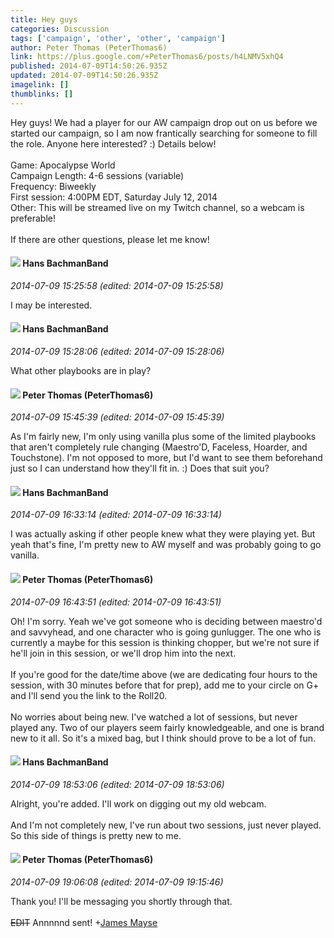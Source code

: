 ```yaml
---
title: Hey guys
categories: Discussion
tags: ['campaign', 'other', 'other', 'campaign']
author: Peter Thomas (PeterThomas6)
link: https://plus.google.com/+PeterThomas6/posts/h4LNMV5xhQ4
published: 2014-07-09T14:50:26.935Z
updated: 2014-07-09T14:50:26.935Z
imagelink: []
thumblinks: []
---
```


Hey guys! We had a player for our AW campaign drop out on us before we started our campaign, so I am now frantically searching for someone to fill the role. Anyone here interested? :) Details below!<br /><br />Game: Apocalypse World<br />Campaign Length: 4-6 sessions (variable)<br />Frequency: Biweekly<br />First session: 4:00PM EDT, Saturday July 12, 2014<br />Other: This will be streamed live on my Twitch channel, so a webcam is preferable!<br /><br />If there are other questions, please let me know!
<div id='comment z12svrkger3xvrjrj04ci1j5axenzzhgg04'>
  <h4><img src='{{site.baseurl}}//images/avatars/117822954206033280346_photo.jpg'> Hans BachmanBand</h4>
      <p><cite>2014-07-09 15:25:58 (edited: 2014-07-09 15:25:58)</cite></p>
        <p>I may be interested.</p>
</div>
        

<div id='comment z12svrkger3xvrjrj04ci1j5axenzzhgg04'>
  <h4><img src='{{site.baseurl}}//images/avatars/117822954206033280346_photo.jpg'> Hans BachmanBand</h4>
      <p><cite>2014-07-09 15:28:06 (edited: 2014-07-09 15:28:06)</cite></p>
        <p>What other playbooks are in play?</p>
</div>
        

<div id='comment z12svrkger3xvrjrj04ci1j5axenzzhgg04'>
  <h4><img src='{{site.baseurl}}//images/avatars/111789609755983366031_photo.jpg'> Peter Thomas (PeterThomas6)</h4>
      <p><cite>2014-07-09 15:45:39 (edited: 2014-07-09 15:45:39)</cite></p>
        <p>As I&#39;m fairly new, I&#39;m only using vanilla plus some of the limited playbooks that aren&#39;t completely rule changing (Maestro&#39;D, Faceless, Hoarder, and Touchstone). I&#39;m not opposed to more, but I&#39;d want to see them beforehand just so I can understand how they&#39;ll fit in. :) Does that suit you?</p>
</div>
        

<div id='comment z12svrkger3xvrjrj04ci1j5axenzzhgg04'>
  <h4><img src='{{site.baseurl}}//images/avatars/117822954206033280346_photo.jpg'> Hans BachmanBand</h4>
      <p><cite>2014-07-09 16:33:14 (edited: 2014-07-09 16:33:14)</cite></p>
        <p>I was actually asking if other people knew what they were playing yet. But yeah that&#39;s fine, I&#39;m pretty new to AW myself and was probably going to go vanilla.</p>
</div>
        

<div id='comment z12svrkger3xvrjrj04ci1j5axenzzhgg04'>
  <h4><img src='{{site.baseurl}}//images/avatars/111789609755983366031_photo.jpg'> Peter Thomas (PeterThomas6)</h4>
      <p><cite>2014-07-09 16:43:51 (edited: 2014-07-09 16:43:51)</cite></p>
        <p>Oh! I&#39;m sorry. Yeah we&#39;ve got someone who is deciding between maestro&#39;d and savvyhead, and one character who is going gunlugger. The one who is currently a maybe for this session is thinking chopper, but we&#39;re not sure if he&#39;ll join in this session, or we&#39;ll drop him into the next.<br /><br />If you&#39;re good for the date/time above (we are dedicating four hours to the session, with 30 minutes before that for prep), add me to your circle on G+ and I&#39;ll send you the link to the Roll20.<br /><br />No worries about being new. I&#39;ve watched a lot of sessions, but never played any. Two of our players seem fairly knowledgeable, and one is brand new to it all. So it&#39;s a mixed bag, but I think should prove to be a lot of fun.</p>
</div>
        

<div id='comment z12svrkger3xvrjrj04ci1j5axenzzhgg04'>
  <h4><img src='{{site.baseurl}}//images/avatars/117822954206033280346_photo.jpg'> Hans BachmanBand</h4>
      <p><cite>2014-07-09 18:53:06 (edited: 2014-07-09 18:53:06)</cite></p>
        <p>Alright, you&#39;re added. I&#39;ll work on digging out my old webcam. <br /><br />And I&#39;m not completely new, I&#39;ve run about two sessions, just never played. So this side of things is pretty new to me.</p>
</div>
        

<div id='comment z12svrkger3xvrjrj04ci1j5axenzzhgg04'>
  <h4><img src='{{site.baseurl}}//images/avatars/111789609755983366031_photo.jpg'> Peter Thomas (PeterThomas6)</h4>
      <p><cite>2014-07-09 19:06:08 (edited: 2014-07-09 19:15:46)</cite></p>
        <p>Thank you! I&#39;ll be messaging you shortly through that.<br /><br /><del>EDIT</del> Annnnnd sent! <span class="proflinkWrapper"><span class="proflinkPrefix">+</span><a class="proflink" href="https://plus.google.com/117822954206033280346" oid="117822954206033280346">James Mayse</a></span> </p>
</div>
        